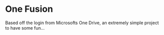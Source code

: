 # One Fusion

Based off the login from Microsofts One Drive, an extremely simple project to have some fun...

